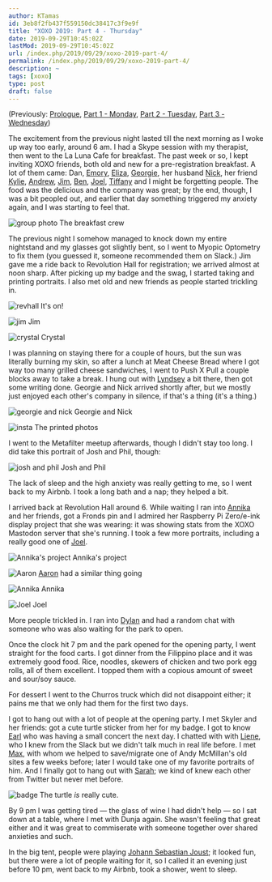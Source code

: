 ```yaml
---
author: KTamas
id: 3eb8f2fb437f559150dc38417c3f9e9f
title: "XOXO 2019: Part 4 - Thursday"
date: 2019-09-29T10:45:02Z
lastMod: 2019-09-29T10:45:02Z
url: /index.php/2019/09/29/xoxo-2019-part-4/
permalink: /index.php/2019/09/29/xoxo-2019-part-4/
description: ~
tags: [xoxo]
type: post
draft: false
---
```

(Previously: [Prologue](https://blog.ktamas.com/index.php/2019/09/25/xoxo-2019-prologue/), [Part 1 - Monday](https://blog.ktamas.com/index.php/2019/09/26/xoxo-2019-part-1/), [Part 2 - Tuesday](https://blog.ktamas.com/index.php/2019/09/27/xoxo-2019-part-2/), [Part 3 - Wednesday](https://blog.ktamas.com/index.php/2019/09/28/xoxo-2019-part-3/))

The excitement from the previous night lasted till the next morning as I woke up way too early, around 6 am. I had a Skype session with my therapist, then went to the La Luna Cafe for breakfast. The past week or so, I kept inviting XOXO friends, both old and new for a pre-registration breakfast. A lot of them came: Dan, [Emory](https://twitter.com/emorydunn), [Eliza](https://twitter.com/gravitytrope), [Georgie](https://twitter.com/georgiecel), her husband [Nick](https://twitter.com/nicholascooke), her friend [Kylie](https://twitter.com/kylietimpani), [Andrew](https://twitter.com/AndrewTheWhip), [Jim](https://twitter.com/jwithy), [Ben](https://twitter.com/gamedesignerben), [Joel](https://twitter.com/notdetails), [Tiffany](https://twitter.com/tiffalopolus) and I might be forgetting people. The food was the delicious and the company was great; by the end, though, I was a bit peopled out, and earlier that day something triggered my anxiety again, and I was starting to feel that.

![group photo](https://i.imgur.com/h1xnNuD.jpg)
The breakfast crew

The previous night I somehow managed to knock down my entire nightstand and my glasses got slightly bent, so I went to Myopic Optometry to fix them (you guessed it, someone recommended them on Slack.) Jim gave me a ride back to Revolution Hall for registration; we arrived almost at noon sharp. After picking up my badge and the swag, I started taking and printing portraits. I also met old and new friends as people started trickling in.

![revhall](https://i.imgur.com/Wlkw0J4.jpg)
It's on!

![jim](https://i.imgur.com/MXia0ET.jpg)
Jim

![crystal](https://i.imgur.com/cZq7d2V.jpg)
Crystal

I was planning on staying there for a couple of hours, but the sun was literally burning my skin, so after a lunch at Meat Cheese Bread where I got way too many grilled cheese sandwiches, I went to Push X Pull a couple blocks away to take a break. I hung out with [Lyndsey](https://twitter.com/lyyyndseyyy) a bit there, then got some writing done. Georgie and Nick arrived shortly after, but we mostly just enjoyed each other's company in silence, if that's a thing (it's a thing.)

![georgie and nick](https://i.imgur.com/NYiDatq.jpg)
Georgie and Nick

![insta](https://i.imgur.com/2yfzPti.jpg)
The printed photos


I went to the Metafilter meetup afterwards, though I didn't stay too long. I did take this portrait of Josh and Phil, though:

![josh and phil](https://i.imgur.com/7x7BpnC.jpg)
Josh and Phil

The lack of sleep and the high anxiety was really getting to me, so I went back to my Airbnb. I took a long bath and a nap; they helped a bit.

I arrived back at Revolution Hall around 6. While waiting I ran into [Annika](https://xoxo.zone/@annika) and her friends, got a Fronds pin and I admired her Raspberry Pi Zero/e-ink display project that she was wearing: it was showing stats from the XOXO Mastodon server that she's running. I took a few more portraits, including a really good one of [Joel](https://twitter.com/notdetails).

![Annika's project](https://i.imgur.com/om3Ihah.jpg)
Annika's project

![Aaron](https://i.imgur.com/4SznTke.jpg)
[Aaron](https://twitter.com/aaronpk) had a similar thing going

![Annika](https://i.imgur.com/qVlX1LT.jpg)
Annika

![Joel](https://i.imgur.com/t8lpCsV.jpg)
Joel

More people trickled in. I ran into [Dylan](https://twitter.com/dylanw) and had a random chat with someone who was also waiting for the park to open.

Once the clock hit 7 pm and the park opened for the opening party, I went straight for the food carts. I got dinner from the Filippino place and it was extremely good food. Rice, noodles, skewers of chicken and two pork egg rolls, all of them excellent. I topped them with a copious amount of sweet and sour/soy sauce.

For dessert I went to the Churros truck which did not disappoint either; it pains me that we only had them for the first two days.

I got to hang out with a lot of people at the opening party. I met Skyler and her friends: got a cute turtle sticker from her for my badge. I got to know [Earl](https://twitter.com/theearlcarlson) who was having a small concert the next day. I chatted with with [Liene](https://twitter.com/li3n3), who I knew from the Slack but we didn't talk much in real life before. I met [Max](https://twitter.com/maxisnow), with whom we helped to save/migrate one of Andy McMillan's old sites a few weeks before; later I would take one of my favorite portraits of him. And I finally got to hang out with [Sarah](https://twitter.com/_loveallthis); we kind of knew each other from Twitter but never met before.

![badge](https://i.imgur.com/zijYL2Q.jpg)
The turtle *is* really cute.

By 9 pm I was getting tired — the glass of wine I had didn't help — so I sat down at a table, where I met with Dunja again. She wasn't feeling that great either and it was great to commiserate with someone together over shared anxieties and such.

In the big tent, people were playing [Johann Sebastian Joust](http://www.jsjoust.com/); it looked fun, but there were a lot of people waiting for it, so I called it an evening just before 10 pm, went back to my Airbnb, took a shower, went to sleep.